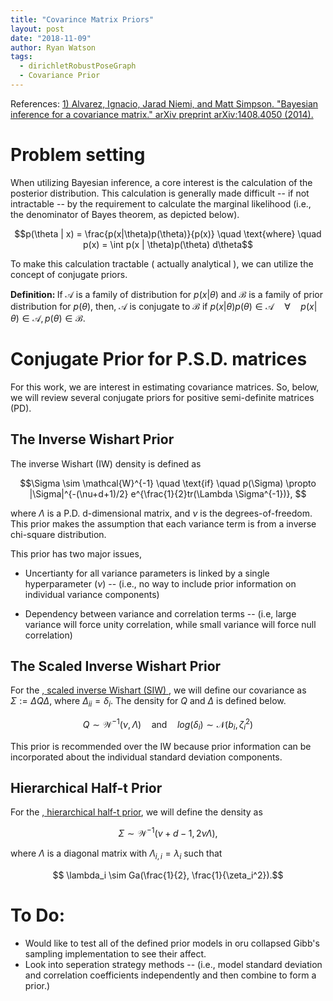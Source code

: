 ```yaml
---
title: "Covarince Matrix Priors"
layout: post
date: "2018-11-09"
author: Ryan Watson
tags:
  - dirichletRobustPoseGraph
  - Covariance Prior
---
```


<bf> References: </bf>
<a href="https://arxiv.org/pdf/1408.4050.pdf"> 1) Alvarez, Ignacio, Jarad Niemi, and Matt Simpson. "Bayesian inference for a covariance matrix." arXiv preprint arXiv:1408.4050 (2014).</a>



# Problem setting

When utilizing Bayesian inference, a core interest is the calculation of the posterior distribution. This calculation is generally made difficult -- if not intractable -- by the requirement to calculate the marginal likelihood (i.e., the denominator of Bayes theorem, as depicted below).

$$p(\theta | x) = \frac{p(x|\theta)p(\theta)}{p(x)} \quad \text{where} \quad p(x)  = \int p(x | \theta)p(\theta) d\theta$$

To make this calculation tractable ( actually analytical ), we can utilize the concept of conjugate priors.

<b> Definition: </b>
If $\mathcal{A}$ is a family of distribution for $p(x|\theta)$ and $\mathcal{B}$ is a family of prior distribution for $p(\theta)$, then, $\mathcal{A}$ is conjugate to $\mathcal{B}$ if $p(x|\theta)p(\theta) \in \mathcal{A} \quad \forall \quad p(x|\theta) \in \mathcal{A}, p(\theta) \in \mathcal{B}$.

# Conjugate Prior for P.S.D. matrices

For this work, we are interest in estimating covariance matrices. So, below, we will review several conjugate priors for positive semi-definite matrices (PD).

##  The Inverse Wishart Prior

The inverse Wishart (IW) density is defined as

$$\Sigma \sim \mathcal{W}^{-1} \quad \text{if} \quad p(\Sigma) \propto |\Sigma|^{-(\nu+d+1)/2} e^{\frac{1}{2}tr(\Lambda \Sigma^{-1})}, $$

where $\Lambda$ is a P.D. d-dimensional matrix, and $\nu$ is the degrees-of-freedom. This prior makes the assumption that each variance term is from a inverse chi-square distribution.

This prior has two major issues,

- Uncertianty for all variance parameters is linked by a single hyperparameter ($\nu$)
-- (i.e., no way to include prior information on individual variance components)

- Dependency between variance and correlation terms
-- (i.e, large variance will force unity correlation, while small variance will force null correlation)

## The Scaled Inverse Wishart Prior

For the <a href="http://www.stat.columbia.edu/~gelman/stuff_for_blog/omalley.pdf">, scaled inverse Wishart (SIW) </a>, we will define our covariance as $\Sigma := \Delta Q \Delta$, where $\Delta_{ii} = \delta_i$. The density for $Q$ and $\Delta$ is defined below.

$$ Q \sim \mathcal{W}^{-1}(\nu, \Lambda) \quad \text{and} \quad log(\delta_i) \sim \mathcal{N}(b_i, \zeta_i^2) $$

This prior is recommended over the IW because prior information can be incorporated about the individual standard deviation components.


## Hierarchical Half-t Prior

For the <a href="http://matt-wand.utsacademics.info/publicns/Huang13.pdf">, hierarchical half-t prior</a>, we will define the density as

$$ \Sigma \sim \mathcal{W}^{-1}(\nu+d-1, 2\nu\Lambda), $$

where $\Lambda$ is a diagonal matrix with $\Lambda_{i,i} = \lambda_i$ such that

$$ \lambda_i \sim Ga(\frac{1}{2}, \frac{1}{\zeta_i^2}).$$


# To Do:
- Would like to test all of the defined prior models in oru collapsed Gibb's sampling implementation to see their affect.
- Look into seperation strategy methods
-- (i.e., model standard deviation and correlation coefficients independently and then combine to form a prior.)
